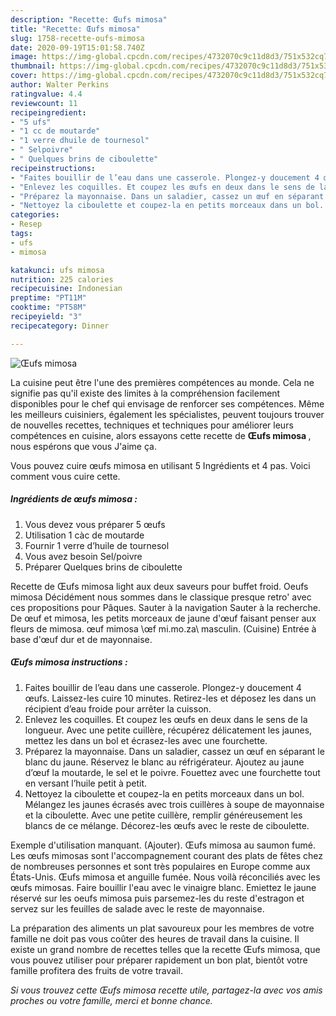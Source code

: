 ```yaml
---
description: "Recette: Œufs mimosa"
title: "Recette: Œufs mimosa"
slug: 1758-recette-oufs-mimosa
date: 2020-09-19T15:01:58.740Z
image: https://img-global.cpcdn.com/recipes/4732070c9c11d8d3/751x532cq70/oeufs-mimosa-photo-principale-de-la-recette.jpg
thumbnail: https://img-global.cpcdn.com/recipes/4732070c9c11d8d3/751x532cq70/oeufs-mimosa-photo-principale-de-la-recette.jpg
cover: https://img-global.cpcdn.com/recipes/4732070c9c11d8d3/751x532cq70/oeufs-mimosa-photo-principale-de-la-recette.jpg
author: Walter Perkins
ratingvalue: 4.4
reviewcount: 11
recipeingredient:
- "5 ufs"
- "1 cc de moutarde"
- "1 verre dhuile de tournesol"
- " Selpoivre"
- " Quelques brins de ciboulette"
recipeinstructions:
- "Faites bouillir de l’eau dans une casserole. Plongez-y doucement 4 œufs. Laissez-les cuire 10 minutes. Retirez-les et déposez les dans un récipient d’eau froide pour arrêter la cuisson."
- "Enlevez les coquilles. Et coupez les œufs en deux dans le sens de la longueur. Avec une petite cuillère, récupérez délicatement les jaunes, mettez les dans un bol et écrasez-les avec une fourchette."
- "Préparez la mayonnaise. Dans un saladier, cassez un œuf en séparant le blanc du jaune. Réservez le blanc au réfrigérateur. Ajoutez au jaune d’œuf la moutarde, le sel et le poivre. Fouettez avec une fourchette tout en versant l’huile petit à petit."
- "Nettoyez la ciboulette et coupez-la en petits morceaux dans un bol. Mélangez les jaunes écrasés avec trois cuillères à soupe de mayonnaise et la ciboulette. Avec une petite cuillère, remplir généreusement les blancs de ce mélange. Décorez-les œufs avec le reste de ciboulette."
categories:
- Resep
tags:
- ufs
- mimosa

katakunci: ufs mimosa 
nutrition: 225 calories
recipecuisine: Indonesian
preptime: "PT11M"
cooktime: "PT58M"
recipeyield: "3"
recipecategory: Dinner

---
```



![Œufs mimosa](https://img-global.cpcdn.com/recipes/4732070c9c11d8d3/751x532cq70/oeufs-mimosa-photo-principale-de-la-recette.jpg)

La cuisine peut être l'une des premières compétences au monde. Cela ne signifie pas qu'il existe des limites à la compréhension facilement disponibles pour le chef qui envisage de renforcer ses compétences. Même les meilleurs cuisiniers, également les spécialistes, peuvent toujours trouver de nouvelles recettes, techniques et techniques pour améliorer leurs compétences en cuisine, alors essayons cette recette de <strong> Œufs mimosa </strong>, nous espérons que vous J'aime ça.

<!--inarticleads1-->

Vous pouvez cuire œufs mimosa en utilisant 5 Ingrédients et 4 pas. Voici comment vous cuire cette.

##### Ingrédients de œufs mimosa :

1. Vous devez vous préparer 5 œufs
1. Utilisation 1 càc de moutarde
1. Fournir 1 verre d’huile de tournesol
1. Vous avez besoin  Sel/poivre
1. Préparer  Quelques brins de ciboulette


Recette de Œufs mimosa light aux deux saveurs pour buffet froid. Oeufs mimosa Décidément nous sommes dans le classique presque retro&#39; avec ces propositions pour Pâques. Sauter à la navigation Sauter à la recherche. De œuf et mimosa, les petits morceaux de jaune d&#39;œuf faisant penser aux fleurs de mimosa. œuf mimosa \œf mi.mo.za\ masculin. (Cuisine) Entrée à base d&#39;œuf dur et de mayonnaise. 

<!--inarticleads2-->

##### Œufs mimosa instructions :

1. Faites bouillir de l’eau dans une casserole. Plongez-y doucement 4 œufs. Laissez-les cuire 10 minutes. Retirez-les et déposez les dans un récipient d’eau froide pour arrêter la cuisson.
1. Enlevez les coquilles. Et coupez les œufs en deux dans le sens de la longueur. Avec une petite cuillère, récupérez délicatement les jaunes, mettez les dans un bol et écrasez-les avec une fourchette.
1. Préparez la mayonnaise. Dans un saladier, cassez un œuf en séparant le blanc du jaune. Réservez le blanc au réfrigérateur. Ajoutez au jaune d’œuf la moutarde, le sel et le poivre. Fouettez avec une fourchette tout en versant l’huile petit à petit.
1. Nettoyez la ciboulette et coupez-la en petits morceaux dans un bol. Mélangez les jaunes écrasés avec trois cuillères à soupe de mayonnaise et la ciboulette. Avec une petite cuillère, remplir généreusement les blancs de ce mélange. Décorez-les œufs avec le reste de ciboulette.


Exemple d&#39;utilisation manquant. (Ajouter). Œufs mimosa au saumon fumé. Les œufs mimosas sont l&#39;accompagnement courant des plats de fêtes chez de nombreuses personnes et sont très populaires en Europe comme aux États-Unis. Œufs mimosa et anguille fumée. Nous voilà réconciliés avec les œufs mimosas. Faire bouillir l&#39;eau avec le vinaigre blanc. Emiettez le jaune réservé sur les oeufs mimosa puis parsemez-les du reste d&#39;estragon et servez sur les feuilles de salade avec le reste de mayonnaise. 

<!--inarticleads1-->

<p>
La préparation des aliments un plat savoureux pour les membres de votre famille ne doit pas vous coûter des heures de travail dans la cuisine. Il existe un grand nombre de recettes telles que la recette Œufs mimosa, que vous pouvez utiliser pour préparer rapidement un bon plat, bientôt votre famille profitera des fruits de votre travail.
</p>

<p>
<i>Si vous trouvez cette Œufs mimosa recette utile, partagez-la avec vos amis proches ou votre famille, merci et bonne chance.</i>
</p>
